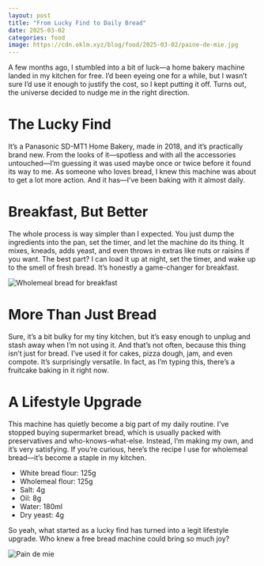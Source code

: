 ```yaml
---
layout: post
title: "From Lucky Find to Daily Bread"
date: 2025-03-02
categories: food
image: https://cdn.oklm.xyz/blog/food/2025-03-02/paine-de-mie.jpg
---
```

A few months ago, I stumbled into a bit of luck—a home bakery machine landed in my kitchen for free. I’d been eyeing one for a while, but I wasn’t sure I’d use it enough to justify the cost, so I kept putting it off. Turns out, the universe decided to nudge me in the right direction.

# The Lucky Find
It’s a Panasonic SD-MT1 Home Bakery, made in 2018, and it’s practically brand new. From the looks of it—spotless and with all the accessories untouched—I’m guessing it was used maybe once or twice before it found its way to me. As someone who loves bread, I knew this machine was about to get a lot more action. And it has—I’ve been baking with it almost daily.

# Breakfast, But Better
The whole process is way simpler than I expected. You just dump the ingredients into the pan, set the timer, and let the machine do its thing. It mixes, kneads, adds yeast, and even throws in extras like nuts or raisins if you want. The best part? I can load it up at night, set the timer, and wake up to the smell of fresh bread. It’s honestly a game-changer for breakfast.

![Wholemeal bread for breakfast](https://cdn.oklm.xyz/blog/food/2025-03-02/wholemeal-bread-breakfast.jpg)

# More Than Just Bread
Sure, it’s a bit bulky for my tiny kitchen, but it’s easy enough to unplug and stash away when I’m not using it. And that’s not often, because this thing isn’t just for bread. I’ve used it for cakes, pizza dough, jam, and even compote. It’s surprisingly versatile. In fact, as I’m typing this, there’s a fruitcake baking in it right now.

# A Lifestyle Upgrade
This machine has quietly become a big part of my daily routine. I’ve stopped buying supermarket bread, which is usually packed with preservatives and who-knows-what-else. Instead, I’m making my own, and it’s very satisfying. If you’re curious, here’s the recipe I use for wholemeal bread—it’s become a staple in my kitchen.
- White bread flour: 125g
- Wholemeal flour: 125g
- Salt: 4g
- Oil: 8g
- Water: 180ml
- Dry yeast: 4g

So yeah, what started as a lucky find has turned into a legit lifestyle upgrade. Who knew a free bread machine could bring so much joy?

![Pain de mie](https://cdn.oklm.xyz/blog/food/2025-03-02/paine-de-mie.jpg)